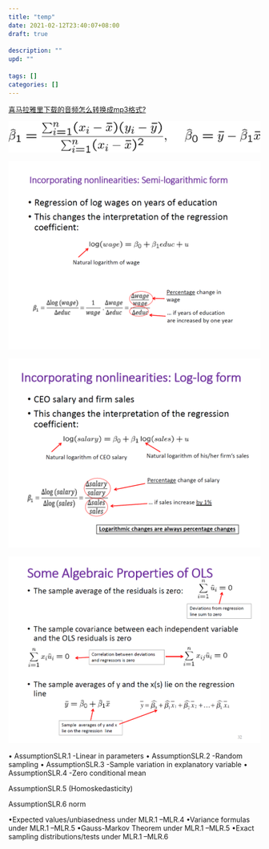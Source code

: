 ```yaml
---
title: "temp"
date: 2021-02-12T23:40:07+08:00
draft: true

description: ""
upd: ""

tags: []
categories: []
---
```


<!--more-->

[喜马拉雅里下载的音频怎么转换成mp3格式?](https://www.zhihu.com/question/369535179/answer/1553420154)


![](img/temp_20220920213143.png)

![](img/temp_20220920214815.png)

![](img/temp_20220920220047.png)

![](img/temp_20220920220335.png)


•
AssumptionSLR.1 -Linear in parameters
•
AssumptionSLR.2 -Random sampling
•
AssumptionSLR.3 -Sample variation in explanatory variable
•
AssumptionSLR.4 -Zero conditional mean

AssumptionSLR.5 (Homoskedasticity)

AssumptionSLR.6 norm

•Expected values/unbiasedness under MLR.1 –MLR.4
•Variance formulas under MLR.1 –MLR.5
•Gauss-Markov Theorem under MLR.1 –MLR.5
•Exact sampling distributions/tests under MLR.1 –MLR.6